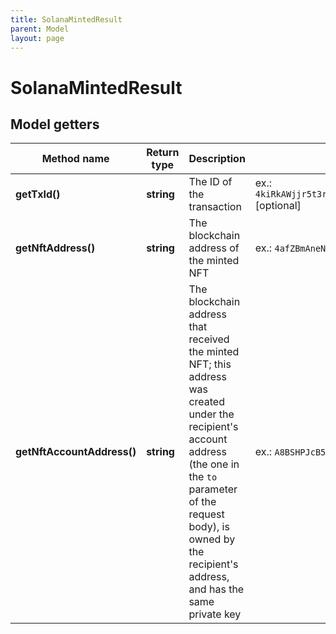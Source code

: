 ```yaml
---
title: SolanaMintedResult
parent: Model
layout: page
---
```


# SolanaMintedResult

## Model getters

Method name | Return type | Description | Notes
------------ | ------------- | ------------- | -------------
**getTxId()** | **string** | The ID of the transaction | ex.: `4kiRkAWjjr5t3rBKmYQ5d2e3xjgnRRttB5GtUz2F4sz5wwC7NnV74qCZ1KN1b37qsnjkKknsJPGXdcPhzHpkiMAs` [optional]
**getNftAddress()** | **string** | The blockchain address of the minted NFT | ex.: `4afZBmAneN2j6gDHH8zdrNWkCqfMC3XPH2cpFKtYMSVe` [optional]
**getNftAccountAddress()** | **string** | The blockchain address that received the minted NFT; this address was created under the recipient's account address (the one in the <code>to</code> parameter of the request body), is owned by the recipient's address, and has the same private key | ex.: `A8BSHPJcB5ZGCT6yo6pz2RYqnypTSpzTAFSBhtTQmsEE` [optional]

